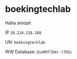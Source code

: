 # boekingtechlab

Haha stoopit

IP `20.224.218.188`


UN: `boekingtechlab`

WW Database: `OieMVT]Om)-(TD5c`
